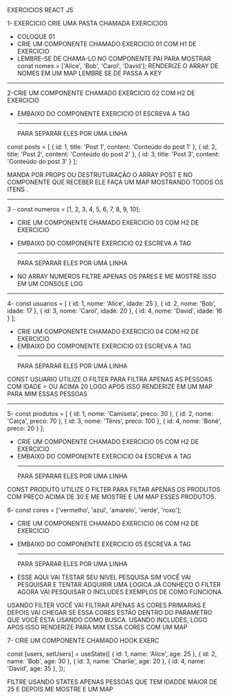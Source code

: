 EXERCICIOS REACT JS

1- EXERCICIO CRIE UMA PASTA CHAMADA EXERCICIOS

- COLOQUE 01
- CRIE UM COMPONENTE CHAMADO EXERCICIO 01 COM H1 DE EXERCICIO
- LEMBRE-SE DE CHAMA-LO NO COMPONENTE PAI PARA MOSTRAR
  const nomes = ['Alice', 'Bob', 'Carol', 'David'];
  RENDERIZE O ARRAY DE NOMES EM UM MAP LEMBRE SE DE PASSA A KEY

---

2-CRIE UM COMPONENTE CHAMADO EXERCICIO 02 COM H2 DE EXERCICIO

- EMBAIXO DO COMPONENTE EXERCICIO 01 ESCREVA A TAG <HR> PARA SEPARAR ELES POR UMA LINHA

const posts = [
{ id: 1, title: 'Post 1', content: 'Conteúdo do post 1' },
{ id: 2, title: 'Post 2', content: 'Conteúdo do post 2' },
{ id: 3, title: 'Post 3', content: 'Conteúdo do post 3' }
];

MANDA POR PROPS OU DESTRUTURAÇÃO O ARRAY POST E NO COMPONENTE QUE RECEBER ELE
FAÇA UM MAP MOSTRANDO TODOS OS ITENS .

---

3 - const numeros = [1, 2, 3, 4, 5, 6, 7, 8, 9, 10];

- CRIE UM COMPONENTE CHAMADO EXERCICIO 03 COM H2 DE EXERCICIO
- EMBAIXO DO COMPONENTE EXERCICIO 02 ESCREVA A TAG <HR> PARA SEPARAR ELES POR UMA LINHA

- NO ARRAY NUMEROS FILTRE APENAS OS PARES E ME MOSTRE ISSO EM UM CONSOLE LOG

---

4- const usuarios = [
{ id: 1, nome: 'Alice', idade: 25 },
{ id: 2, nome: 'Bob', idade: 17 },
{ id: 3, nome: 'Carol', idade: 20 },
{ id: 4, nome: 'David', idade: 16 }
];

- CRIE UM COMPONENTE CHAMADO EXERCICIO 04 COM H2 DE EXERCICIO
- EMBAIXO DO COMPONENTE EXERCICIO 03 ESCREVA A TAG <HR> PARA SEPARAR ELES POR UMA LINHA

CONST USUARIO UTILIZE O FILTER PARA FILTRA APENAS AS PESSOAS COM IDADE = OU ACIMA 20
LOGO APOS ISSO RENDERIZE EM UM MAP PARA MIM ESSAS PESSOAS

---

5- const produtos = [
{ id: 1, nome: 'Camiseta', preco: 30 },
{ id: 2, nome: 'Calça', preco: 70 },
{ id: 3, nome: 'Tênis', preco: 100 },
{ id: 4, nome: 'Boné', preco: 20 }
];

- CRIE UM COMPONENTE CHAMADO EXERCICIO 05 COM H2 DE EXERCICIO
- EMBAIXO DO COMPONENTE EXERCICIO 04 ESCREVA A TAG <HR> PARA SEPARAR ELES POR UMA LINHA

CONST PRODUTO UTILIZE O FILTER PARA FILTAR APENAS OS PRODUTOS COM PREÇO ACIMA DE 30 E ME MOSTRE E UM MAP ESSES PRODUTOS.

6- const cores = ['vermelho', 'azul', 'amarelo', 'verde', 'roxo'];

- CRIE UM COMPONENTE CHAMADO EXERCICIO 06 COM H2 DE EXERCICIO
- EMBAIXO DO COMPONENTE EXERCICIO 05 ESCREVA A TAG <HR> PARA SEPARAR ELES POR UMA LINHA

- ESSE AQUI VAI TESTAR SEU NIVEL PESQUISA SIM VOCÊ VAI PESQUISAR E TENTAR ADQUIRIR UMA LOGICA JÁ CONHEÇO O FILTER AGORA VAI PESQUISAR O INCLUDES EXEMPLOS DE COMO FUNCIONA.

USANDO FILTER VOCÊ VAI FILTRAR APENAS AS CORES PRIMARIAS E DEPOIS VAI CHEGAR SE ESSA CORES ESTÃO DENTRO DO PARAMETRO QUE VOCÊ ESTA USANDO COMO BUSCA. USANDO INCLUDES, LOGO
APOS ISSO RENDERIZE PARA MIM ESSA CORES COM UM MAP

7- CRIE UM COMPONENTE CHAMADO HOOK EXERC

const [users, setUsers] = useState([
{ id: 1, name: 'Alice', age: 25 },
{ id: 2, name: 'Bob', age: 30 },
{ id: 3, name: 'Charlie', age: 20 },
{ id: 4, name: 'David', age: 35 },
]);

FILTRE USANDO STATES APENAS PESSOAS QUE TEM IDADDE MAIOR DE 25 E DEPOIS ME MOSTRE E UM
MAP